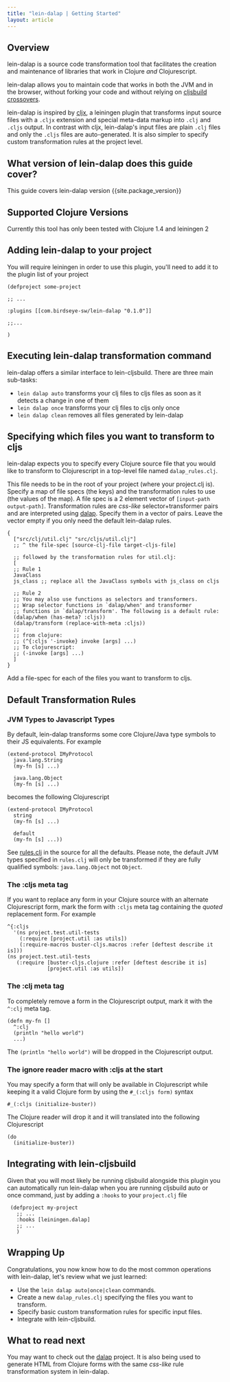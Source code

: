 ```yaml
---
title: "lein-dalap | Getting Started"
layout: article
---
```


## Overview

lein-dalap is a source code transformation tool that facilitates the
creation and maintenance of libraries that work in Clojure *and*
Clojurescript.

lein-dalap allows you to maintain code that works in both the JVM and in
the browser, without forking your code and without relying on
[cljsbuild crossovers][cljsbuild_crossovers].

lein-dalap is inspired by [cljx](https://github.com/lynaghk/cljx), a
leiningen plugin that transforms input source files with a `.cljx`
extension and special meta-data markup into `.clj` and `.cljs` output. In
contrast with cljx, lein-dalap's input files are plain `.clj` files and
only the `.cljs` files are auto-generated. It is also simpler to specify
custom transformation rules at the project level.

## What version of lein-dalap does this guide cover?

This guide covers lein-dalap version {{site.package_version}}

## Supported Clojure Versions

Currently this tool has only been tested with Clojure 1.4 and leiningen 2

## Adding lein-dalap to your project

You will require leiningen in order to use this plugin, you'll need
to add it to the plugin list of your project

    (defproject some-project

    ;; ...

    :plugins [[com.birdseye-sw/lein-dalap "0.1.0"]]

    ;;...

    )

## Executing lein-dalap transformation command

lein-dalap offers a similar interface to lein-cljsbuild. There are
three main sub-tasks:

* `lein dalap auto` transforms your clj files to cljs files as
   soon as it detects a change in one of them
* `lein dalap once`  transforms your clj files to cljs only once
* `lein dalap clean` removes all files generated by lein-dalap

## Specifying which files you want to transform to cljs

lein-dalap expects you to specify every Clojure source file that you
would like to transform to Clojurescript in a top-level file named
`dalap_rules.clj`.

This file needs to be in the root of your project (where your
project.clj is). Specify a map of file specs (the keys) and the
transformation rules to use (the values of the map). A file spec is a
2 element vector of `[input-path output-path]`. Transformation rules
are *css-like* selector+transformer pairs and are interpreted using
[dalap](https://github.com/BirdseyeSoftware/dalap). Specify them in a
vector of pairs. Leave the vector empty if you only need the default
lein-dalap rules.

    {
      ["src/clj/util.clj" "src/cljs/util.clj"]
      ;; ^ the file-spec [source-clj-file target-cljs-file]

      ;; followed by the transformation rules for util.clj:
      [
      ;; Rule 1
      JavaClass 
      js_class ;; replace all the JavaClass symbols with js_class on cljs

      ;; Rule 2
      ;; You may also use functions as selectors and transformers.
      ;; Wrap selector functions in `dalap/when' and transformer
      ;; functions in `dalap/transform'. The following is a default rule:
      (dalap/when (has-meta? :cljs)) 
      (dalap/transform (replace-with-meta :cljs))
      ;;
      ;; from clojure:
      ;; (^{:cljs '-invoke} invoke [args] ...)
      ;; To clojurescript:
      ;; (-invoke [args] ...)
      ]
    }

Add a file-spec for each of the files you want to transform to
cljs.

## Default Transformation Rules

### JVM Types to Javascript Types

By default, lein-dalap transforms some core Clojure/Java type
symbols to their JS equivalents. For example

    (extend-protocol IMyProtocol
      java.lang.String
      (my-fn [s] ...)

      java.lang.Object
      (my-fn [s] ...)

becomes the following Clojurescript

    (extend-protocol IMyProtocol
      string
      (my-fn [s] ...)

      default
      (my-fn [s] ...))

See [rules.clj](https://github.com/BirdseyeSoftware/lein-dalap/blob/master/src/dalap/leiningen/rules.clj#L46) in the source for all the defaults.  Please note, the default JVM types specified in `rules.clj` will only be transformed if they are fully qualified symbols: `java.lang.Object` not `Object`.

### The :cljs meta tag

If you want to replace any form in your Clojure source with an
alternate Clojurescript form, mark the form with `:cljs` meta tag
containing the *quoted* replacement form. For example

    ^{:cljs
      '(ns project.test.util-tests
        (:require [project.util :as utils])
        (:require-macros buster-cljs.macros :refer [deftest describe it is]))
    (ns project.test.util-tests
       (:require [buster-cljs.clojure :refer [deftest describe it is]
                 [project.util :as utils])

### The :clj meta tag

To completely remove a form in the Clojurescript output, mark it with 
the `^:clj` meta tag.

    (defn my-fn []
      ^:clj
      (println "hello world")
      ...)

The `(println "hello world")` will be dropped in the Clojurescript output.

### The ignore reader macro with :cljs at the start

You may specify a form that will only be available in Clojurescript while
keeping it a valid Clojure form by using the `#_(:cljs form)` syntax

    #_(:cljs (initialize-buster))

The Clojure reader will drop it and it will translated into the
following Clojurescript

    (do
      (initialize-buster))

## Integrating with lein-cljsbuild

Given that you will most likely be running cljsbuild alongside this plugin
you can automatically run lein-dalap when you are running cljsbuild auto or
once command, just by adding a `:hooks` to your `project.clj` file

     (defproject my-project
       ;; ...
       :hooks [leiningen.dalap]
       ;; ...
       )

## Wrapping Up

Congratulations, you now know how to do the most common operations
with lein-dalap, let's review what we just learned:

* Use the `lein dalap auto|once|clean` commands.
* Create a new `dalap_rules.clj` specifying the files you want to transform.
* Specify basic custom transformation rules for specific input files.
* Integrate with lein-cljsbuild.

## What to read next

You may want to check out the [dalap][dalap_url] project. It is also
being used to generate HTML from Clojure forms with the same
*css-like* rule transformation system in lein-dalap.

[cljsbuild_crossovers]: https://github.com/emezeske/lein-cljsbuild/blob/0.2.9/doc/CROSSOVERS.md
[dalap_url]: https://github.com/BirdseyeSoftware/dalap
